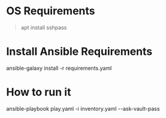 OS Requirements
===============
> apt install sshpass

Install Ansible Requirements
============================
ansible-galaxy install -r requirements.yaml


How to run it
=============
ansible-playbook play.yaml -i inventory.yaml --ask-vault-pass
